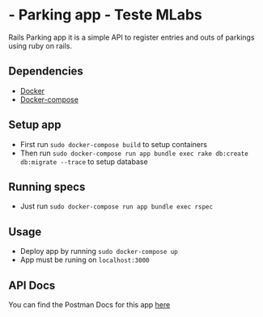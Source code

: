 # - Parking app - Teste MLabs
Rails Parking app it is a simple API to register entries and outs of parkings using ruby on rails. 

## Dependencies
- [Docker](https://docs.docker.com/get-docker/)
- [Docker-compose](https://docs.docker.com/compose/install/)

## Setup app
* First run `sudo docker-compose build` to setup containers
* Then run `sudo docker-compose run app bundle exec rake db:create db:migrate --trace` to setup database

## Running specs 
* Just run `sudo docker-compose run app bundle exec rspec`

## Usage
* Deploy app by running `sudo docker-compose up`
* App must be runing on `localhost:3000`

## API Docs
You can find the Postman Docs for this app [here](https://documenter.getpostman.com/view/11534037/SztBa7c9?version=latest)
